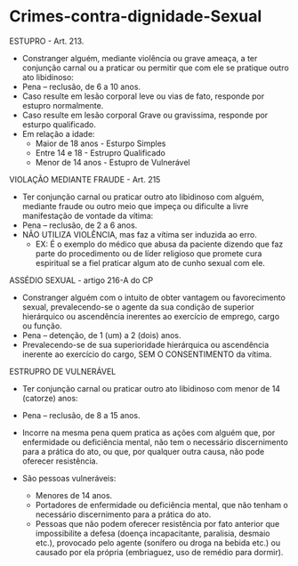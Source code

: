 # Crimes-contra-dignidade-Sexual

ESTUPRO - Art. 213.
- Constranger alguém, mediante violência ou grave ameaça, a ter conjunção carnal ou a praticar ou permitir que com ele se pratique outro ato libidinoso:  
- Pena – reclusão, de 6 a 10 anos. 
- Caso resulte em lesão corporal leve ou vias de fato, responde por estupro normalmente.
- Caso resulte em lesão corporal Grave ou gravissima, responde por esturpo qualificado.
- Em relação a idade:
  - Maior de 18 anos - Esturpo Simples 
  - Entre 14 e 18 - Estrupro Qualificado
  - Menor de 14 anos - Estupro de Vulnerável 

VIOLAÇÃO MEDIANTE FRAUDE - Art. 215
- Ter conjunção carnal ou praticar outro ato libidinoso com alguém, mediante fraude ou outro meio que impeça ou dificulte a livre manifestação de vontade da vítima:
- Pena – reclusão, de 2 a 6 anos. 
- NÃO UTILIZA VIOLÊNCIA, mas faz a vítima ser induzida ao erro.
  - EX: É o exemplo do médico que abusa da paciente dizendo que faz parte do procedimento ou de líder religioso que promete cura espiritual se a fiel praticar algum ato de cunho sexual com ele.
  
ASSÉDIO SEXUAL - artigo 216-A do CP
- Constranger alguém com o intuito de obter vantagem ou favorecimento sexual, prevalecendo-se o agente da sua condição de superior hierárquico ou ascendência inerentes ao exercício de emprego, cargo ou função.          
- Pena – detenção, de 1 (um) a 2 (dois) anos. 
- Prevalecendo-se de sua superioridade hierárquica ou ascendência inerente ao exercício do cargo, SEM O CONSENTIMENTO da vítima.

ESTRUPRO DE VULNERÁVEL
- Ter conjunção carnal ou praticar outro ato libidinoso com menor de 14 (catorze) anos:  
- Pena – reclusão, de 8 a 15 anos. 
- Incorre na mesma pena quem pratica as ações com alguém que, por enfermidade ou deficiência mental, não tem o necessário discernimento para a prática do ato, ou que, por qualquer outra causa, não pode oferecer resistência.     

- São pessoas vulneráveis:
  - Menores de 14 anos.
  - Portadores de enfermidade ou deficiência mental, que não tenham o necessário discernimento para a prática do ato.
  - Pessoas que não podem oferecer resistência por fato anterior que impossibilite a defesa (doença incapacitante, paralisia, desmaio etc.), provocado pelo agente (sonífero ou droga na bebida etc.) ou causado por ela própria (embriaguez, uso de remédio para dormir).
